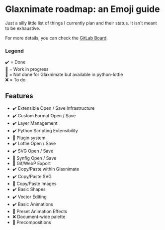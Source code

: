 # Glaxnimate roadmap: an Emoji guide

Just a silly little list of things I currently plan and their status. It isn't meant to be exhaustive.

For more details, you can check the [GitLab Board](https://gitlab.com/mattbas/glaxnimate/-/boards/2013081?label_name[]=Feature%20Request).

### Legend
✔️ = Done<br>
🔧 = Work in progress<br>
🐍 = Not done for Glaxnimate but available in python-lottie<br>
❌ = To do<br>

## Features

* ✔️ Extensible Open / Save Infrastructure
* ✔️ Custom Format Open / Save
* ✔️ Layer Management
* ✔️ Python Scripting Extensibility
* 🔧 Plugin system
* ✔️ Lottie Open / Save
* ✔️ SVG Open / Save
* 🐍 Synfig Open / Save
* 🐍 Gif/WebP Export
* ✔️ Copy/Paste within Glaxnimate
* ✔️ Copy/Paste SVG
* 🔧 Copy/Paste Images
* ✔️ Basic Shapes
* ✔️ Vector Editing
* ✔️ Basic Animations
* 🐍 Preset Animation Effects
* ❌ Document-wide palette
* 🐍 Precompositions
